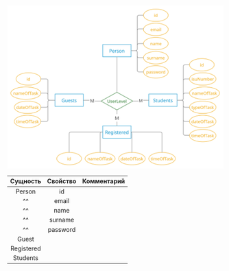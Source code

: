 [<img src="pics/persistence.jpg" width="600"/>]()

| Сущность | Свойство | Комментарий |
| :---: | :---: | :---: |
| Person | id | |
|^^| email | |
|^^| name | |
|^^| surname | |
|^^| password | |
| Guest | | |
| Registered | | |
| Students | | |
